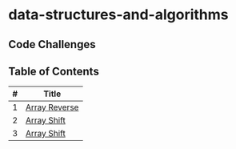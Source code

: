 # data-structures-and-algorithms

## Code Challenges

## Table of Contents

| #   | Title                                        |
| --- | -------------------------------------------- |
| 1   | [Array Reverse](./arrayReverse/README.md)    |
| 2   | [Array Shift](./arrayShift/README.md)        |
| 3   | [Array Shift](./arrayBinarySearch/README.md) |
